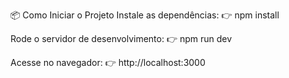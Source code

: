 📦 Como Iniciar o Projeto
Instale as dependências:
👉 npm install

Rode o servidor de desenvolvimento:
👉 npm run dev

Acesse no navegador:
👉 http://localhost:3000
